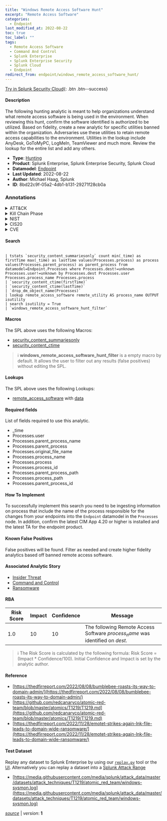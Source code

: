 ```yaml
---
title: "Windows Remote Access Software Hunt"
excerpt: "Remote Access Software"
categories:
  - Endpoint
last_modified_at: 2022-08-22
toc: true
toc_label: ""
tags:
  - Remote Access Software
  - Command And Control
  - Splunk Enterprise
  - Splunk Enterprise Security
  - Splunk Cloud
  - Endpoint
redirect_from: endpoint/windows_remote_access_software_hunt/
---
```




[Try in Splunk Security Cloud](https://www.splunk.com/en_us/cyber-security.html){: .btn .btn--success}

#### Description

The following hunting analytic is meant to help organizations understand what remote access software is being used in the environment. When reviewing this hunt, confirm the software identified is authorized to be utilized. Based on fidelity, create a new analytic for specific utilities banned within the organization. Adversaries use these utilities to retain remote access capabilities to the environment. Utilities in the lookup include AnyDesk, GoToMyPC, LogMeIn, TeamViewer and much more. Review the lookup for the entire list and add any others.

- **Type**: [Hunting](https://github.com/splunk/security_content/wiki/Detection-Analytic-Types)
- **Product**: Splunk Enterprise, Splunk Enterprise Security, Splunk Cloud
- **Datamodel**: [Endpoint](https://docs.splunk.com/Documentation/CIM/latest/User/Endpoint)
- **Last Updated**: 2022-08-22
- **Author**: Michael Haag, Splunk
- **ID**: 8bd22c9f-05a2-4db1-b131-29271f28cb0a

### Annotations
<details>
  <summary>ATT&CK</summary>

<div markdown="1">

#### [ATT&CK](https://attack.mitre.org/)

| ID          | Technique   | Tactic         |
| ----------- | ----------- |--------------- |
| [T1219](https://attack.mitre.org/techniques/T1219/) | Remote Access Software | Command And Control |

</div>
</details>


<details>
  <summary>Kill Chain Phase</summary>

<div markdown="1">

* Command &amp; Control


</div>
</details>


<details>
  <summary>NIST</summary>

<div markdown="1">

* DE.CM



</div>
</details>

<details>
  <summary>CIS20</summary>

<div markdown="1">

* CIS 3
* CIS 5
* CIS 16



</div>
</details>

<details>
  <summary>CVE</summary>

<div markdown="1">


</div>
</details>


#### Search

```

| tstats `security_content_summariesonly` count min(_time) as firstTime max(_time) as lastTime values(Processes.process) as process values(Processes.parent_process) as parent_process from datamodel=Endpoint.Processes where Processes.dest!=unknown Processes.user!=unknown by Processes.dest Processes.user Processes.process_name Processes.process 
| `security_content_ctime(firstTime)` 
| `security_content_ctime(lastTime)` 
| `drop_dm_object_name(Processes)` 
| lookup remote_access_software remote_utility AS process_name OUTPUT isutility 
| search isutility = True 
| `windows_remote_access_software_hunt_filter`
```

#### Macros
The SPL above uses the following Macros:
* [security_content_summariesonly](https://github.com/splunk/security_content/blob/develop/macros/security_content_summariesonly.yml)
* [security_content_ctime](https://github.com/splunk/security_content/blob/develop/macros/security_content_ctime.yml)

> :information_source:
> **windows_remote_access_software_hunt_filter** is a empty macro by default. It allows the user to filter out any results (false positives) without editing the SPL.

#### Lookups
The SPL above uses the following Lookups:

* [remote_access_software](https://github.com/splunk/security_content/blob/develop/lookups/remote_access_software.yml) with [data](https://github.com/splunk/security_content/tree/develop/lookups/remote_access_software.csv)



#### Required fields
List of fields required to use this analytic.
* _time
* Processes.user
* Processes.parent_process_name
* Processes.parent_process
* Processes.original_file_name
* Processes.process_name
* Processes.process
* Processes.process_id
* Processes.parent_process_path
* Processes.process_path
* Processes.parent_process_id



#### How To Implement
To successfully implement this search you need to be ingesting information on process that include the name of the process responsible for the changes from your endpoints into the `Endpoint` datamodel in the `Processes` node. In addition, confirm the latest CIM App 4.20 or higher is installed and the latest TA for the endpoint product.
#### Known False Positives
False positives will be found. Filter as needed and create higher fidelity analytics based off banned remote access software.

#### Associated Analytic Story
* [Insider Threat](/stories/insider_threat)
* [Command and Control](/stories/command_and_control)
* [Ransomware](/stories/ransomware)




#### RBA

| Risk Score  | Impact      | Confidence   | Message      |
| ----------- | ----------- |--------------|--------------|
| 1.0 | 10 | 10 | The following Remote Access Software $process_name$ was identified on $dest$. |


> :information_source:
> The Risk Score is calculated by the following formula: Risk Score = (Impact * Confidence/100). Initial Confidence and Impact is set by the analytic author.


#### Reference

* [https://thedfirreport.com/2022/08/08/bumblebee-roasts-its-way-to-domain-admin/](https://thedfirreport.com/2022/08/08/bumblebee-roasts-its-way-to-domain-admin/)
* [https://github.com/redcanaryco/atomic-red-team/blob/master/atomics/T1219/T1219.md](https://github.com/redcanaryco/atomic-red-team/blob/master/atomics/T1219/T1219.md)
* [https://thedfirreport.com/2022/11/28/emotet-strikes-again-lnk-file-leads-to-domain-wide-ransomware/](https://thedfirreport.com/2022/11/28/emotet-strikes-again-lnk-file-leads-to-domain-wide-ransomware/)



#### Test Dataset
Replay any dataset to Splunk Enterprise by using our [`replay.py`](https://github.com/splunk/attack_data#using-replaypy) tool or the [UI](https://github.com/splunk/attack_data#using-ui).
Alternatively you can replay a dataset into a [Splunk Attack Range](https://github.com/splunk/attack_range#replay-dumps-into-attack-range-splunk-server)

* [https://media.githubusercontent.com/media/splunk/attack_data/master/datasets/attack_techniques/T1219/atomic_red_team/windows-sysmon.log](https://media.githubusercontent.com/media/splunk/attack_data/master/datasets/attack_techniques/T1219/atomic_red_team/windows-sysmon.log)



[*source*](https://github.com/splunk/security_content/tree/develop/detections/endpoint/windows_remote_access_software_hunt.yml) \| *version*: **1**